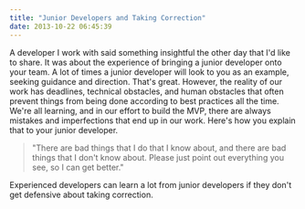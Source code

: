 ```yaml
---
title: "Junior Developers and Taking Correction"
date: 2013-10-22 06:45:39
---
```


A developer I work with said something insightful the other day that I'd like to share. It was about the experience of bringing a junior developer onto your team. A lot of times a junior developer will look to you as an example, seeking guidance and direction. That's great. However, the reality of our work has deadlines, technical obstacles, and human obstacles that often prevent things from being done according to best practices all the time. We're all learning, and in our effort to build the MVP, there are always mistakes and imperfections that end up in our work. Here's how you explain that to your junior developer.

> "There are bad things that I do that I know about, and there are bad things that I don't know about. Please just point out everything you see, so I can get better."

Experienced developers can learn a lot from junior developers if they don't get defensive about taking correction.
